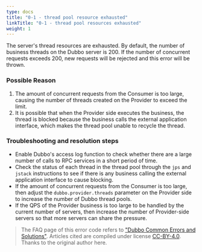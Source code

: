 ```yaml
---
type: docs
title: "0-1 - thread pool resource exhausted"
linkTitle: "0-1 - thread pool resources exhausted"
weight: 1
---
```

The server's thread resources are exhausted.
By default, the number of business threads on the Dubbo server is 200. If the number of concurrent requests exceeds 200, new requests will be rejected and this error will be thrown.

### Possible Reason
1. The amount of concurrent requests from the Consumer is too large, causing the number of threads created on the Provider to exceed the limit.
2. It is possible that when the Provider side executes the business, the thread is blocked because the business calls the external application interface, which makes the thread pool unable to recycle the thread.

### Troubleshooting and resolution steps
* Enable Dubbo's access log function to check whether there are a large number of calls to RPC services in a short period of time.
* Check the status of each thread in the thread pool through the `jps` and `jstack` instructions to see if there is any business calling the external application interface to cause blocking.
* If the amount of concurrent requests from the Consumer is too large, then adjust the `dubbo.provider.threads` parameter on the Provider side to increase the number of Dubbo thread pools.
* If the QPS of the Provider business is too large to be handled by the current number of servers, then increase the number of Provider-side servers so that more servers can share the pressure.


> The FAQ page of this error code refers to ["Dubbo Common Errors and Solutions"](https://github.com/StabilityMan/StabilityGuide/blob/master/docs/diagnosis/plugin/rpc/%E7%B3%BB%E7%BB%9F%E7%A8%B3%E5%AE%9A%E6%80%A7%E2%80%94%E2%80%94Dubbo%E5%B8%B8%E8%A7%81%E9%94%99%E8%AF%AF%E5%8F%8A%E8%A7%A3%E5%86%B3%E6%96%B9%E6%B3%95.md).
Articles cited are compiled under license [CC-BY-4.0](http://creativecommons.org/licenses/by/4.0/). Thanks to the original author here.

